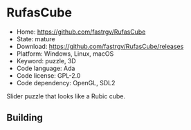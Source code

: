 # RufasCube

- Home: https://github.com/fastrgv/RufasCube
- State: mature
- Download: https://github.com/fastrgv/RufasCube/releases
- Platform: Windows, Linux, macOS
- Keyword: puzzle, 3D
- Code language: Ada
- Code license: GPL-2.0
- Code dependency: OpenGL, SDL2

Slider puzzle that looks like a Rubic cube.

## Building
